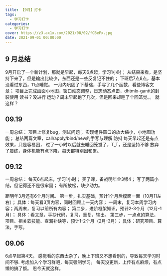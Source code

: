 ```yaml
---
title: 【9月】打卡
tags:
  - 学习打卡
categories:
  - 学习打卡
cover: https://z3.ax1x.com/2021/08/02/fCBeFx.jpg
date: 2021-09-01 00:00:00
---
```

## 9 月总结

9月开启了一个新计划，那就是早起，每天6点起，学习1小时；
从结果来看，是坚持下来了，但是输出比较少，东西还是一些反复记不住的；
下班后7点8点，基本没看过东西，11点睡觉。
一月内巩固了下基础，手写了几个函数，看些博客文章；
项目上完成画面小地图，窗口动态调整，日志动态点击，dhtmlx-gantt的封装使用
读书？没进行
运动？周末早起跑了几次，但是回来却睡了个回笼觉。。
就这样？
## 09.19

一周总结：
项目上修复bug，测试问题；
实现组件窗口的放大缩小，小地图功能；
总结两篇文章，call/apply/bind/new的手写与理解
防抖
每天早起还是有点效果，只是容易困，
过了一小时以后就去睡回笼觉了，T_T，还是坚持不够
放弃了晨练，身体机能有点下降，每天都特别困和累。


## 09.12

一周总结：
每天6点起床，学习1小时；
买了课，备战明年金3银4；
写了两篇小结，但记得还不是很牢固；
有所放松，缺少动力。

距明年3月还有6个月时间。
第一步，扎实基础，预计1个月后模面一面（10月11左右）；
具体：每天看3页内容，同时回顾上一天内容；
一周末，复习本周学习内容；两周末，复习以前所有内容；
第二步，进阶框架知识，预计2-3个月（12月-1月）；
具体：看文章，手抄代码，复习，重复，输出。
第三步，一点点的算法，项目、相关软技能、查漏补缺等，预计1-2个月（2月-3月）；
具体：研究项目、算法，手写。



## 09.06

6点早起第4天。
感觉看的东西太杂了，晚上下班又不想看别的，导致每天学习时间不够.
考虑加入个学习群吧，每天强制学习。
每天没更新，上传有点麻烦，有点懒的搞了额。
恩今天就这样。
